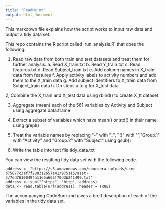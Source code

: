 ```yaml
---
title: "ReadMe.md"
output: html_document
---
```

This markdown file explains how the script works to input raw data and output a tidy data set.

This repo contains the R script called 'run_analysis.R' that does the following:
1. Read raw data from both train and test datasets and treat them for further analysis.
  a. Read X_train.txt
  b. Read Y_train.txt
  c. Read features.txt
  d. Read Subject_train.txt
  e. Add column names in X_train data from features
  f. Apply activity labels to activity numbers and add them to the X_train data
  g. Add subject identifiers to X_train data from Subject_train data
  h. Do steps a to g for X_test data
  
2, Combine the X_train and X_test data using rbind() to create X_tt dataset

3. Aggregate (mean) each of the 561 variables by Activity and Subject using aggregate.data.frame

4. Extract a subset of variables which have mean() or std() in their name using grepl()

5. Treat the variable names by replacing "-" with "_", "()" with "","Group.1" with "Activity" and "Group.2" with "Subject" using gsub()

6. Write the table into text file tidy_data.txt

You can view the resulting tidy data set with the following code.

```{r}
address <- "https://s3.amazonaws.com/coursera-uploads/user-b75877c3af7f280312657a41/975115/asst-3/7ed76100494a11e5a665f70d3b241499.txt"
address <- sub("^https", "http", address)
data <- read.table(url(address), header = TRUE) 
```

The accompanying CodeBook.md gives a breif description of each of the variables in the tidy data set. 